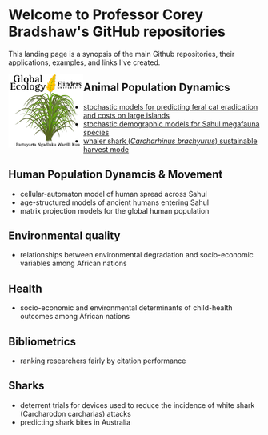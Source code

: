 # Welcome to Professor Corey Bradshaw's GitHub repositories

This landing page is a synopsis of the main Github repositories, their applications, examples, and links I've created.

<img src="GEL Logo Kaurna.png" alt="Global Ecology Laboratory" width="150" align="left" />

## Animal Population Dynamics
- [stochastic models for predicting feral cat eradication and costs on large islands](https://github.com/cjabradshaw/FeralCatEradication)
- [stochastic demographic models for Sahul megafauna species](https://github.com/cjabradshaw/MegafaunaSusceptibility)
- [whaler shark (_Carcharhinus brachyurus_) sustainable harvest mode](https://github.com/cjabradshaw/WhalerSharkModel)

## Human Population Dynamcis & Movement
- cellular-automaton model of human spread across Sahul
- age-structured models of ancient humans entering Sahul
- matrix projection models for the global human population

## Environmental quality
- relationships between environmental degradation and socio-economic variables among African nations

## Health
- socio-economic and environmental determinants of child-health outcomes among African nations

## Bibliometrics
- ranking researchers fairly by citation performance

## Sharks
- deterrent trials for devices used to reduce the incidence of white shark (Carcharodon carcharias) attacks
- predicting shark bites in Australia
